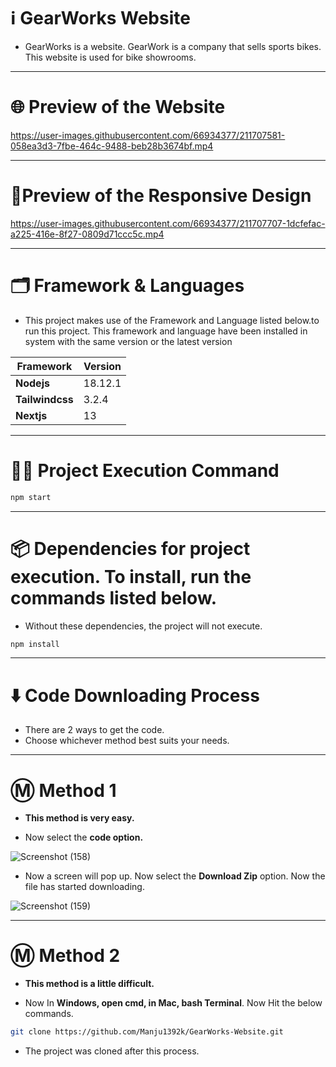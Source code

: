 # ℹ️ GearWorks Website

* GearWorks is a website. GearWork is a company that sells sports bikes. This website is used for bike showrooms.

---

# 🌐 Preview of the Website

https://user-images.githubusercontent.com/66934377/211707581-058ea3d3-7fbe-464c-9488-beb28b3674bf.mp4

---

# 📱Preview of the Responsive Design

https://user-images.githubusercontent.com/66934377/211707707-1dcfefac-a225-416e-8f27-0809d71ccc5c.mp4

---

# 🗂️ Framework & Languages

* This project makes use of the Framework and Language listed below.to run this project. This framework and language have been installed in
system with the same version or the latest version

| Framework  | Version |
| ------------- | ------------- |
| **Nodejs**  | 18.12.1  |
| **Tailwindcss** | 3.2.4 |
| **Nextjs** | 13 |

---

# 👨‍💻 Project Execution Command 

```bash 
npm start
```

---

# 📦 Dependencies for project execution. To install, run the commands listed below. 

* Without these dependencies, the project will not execute.

```bash
npm install
```

---

# ⬇️ Code Downloading Process

* There are 2 ways to get the code.
* Choose whichever method best suits your needs. 

---

# Ⓜ️ Method 1

* **This method is very easy.**

* Now select the **code option.** 

![Screenshot (158)](https://user-images.githubusercontent.com/66934377/164152919-f2854829-535d-4227-9c2f-031f8051f6ac.png)

* Now a screen will pop up. Now select the **Download Zip** option. Now the file has started downloading.

![Screenshot (159)](https://user-images.githubusercontent.com/66934377/164153128-b64e85a2-e40c-4457-9835-a749ac79acd6.png)

---

# Ⓜ️ Method 2

* **This method is a little difficult.**

* Now In **Windows, open cmd, in Mac, bash Terminal**. Now Hit the below commands.

```bash
git clone https://github.com/Manju1392k/GearWorks-Website.git
```

* The project was cloned after this process.
